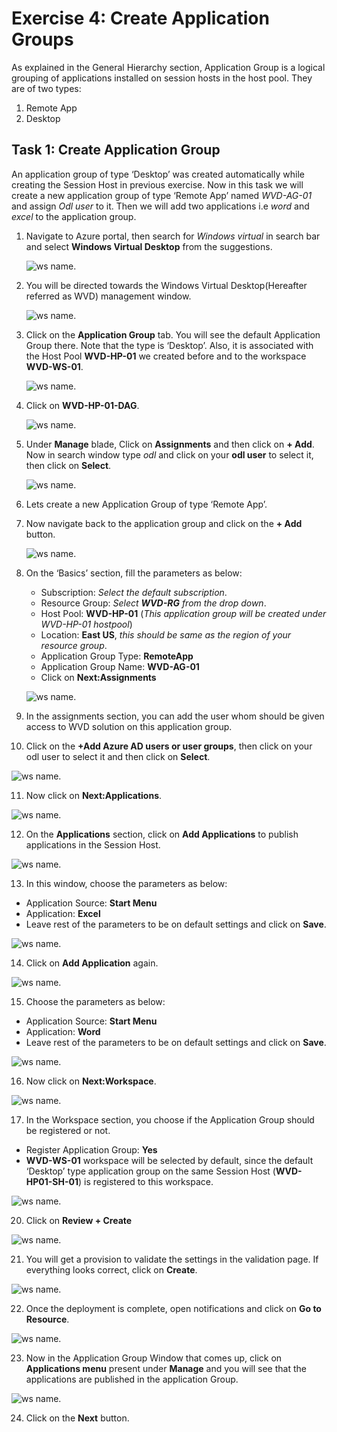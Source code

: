 # **Exercise 4: Create Application Groups** 

As explained in the General Hierarchy section, Application Group is a logical grouping of applications installed on session hosts in the host pool. They are of two types: 

1. Remote App 
2. Desktop 

## **Task 1: Create Application Group**

An application group of type ‘Desktop’ was created automatically while creating the Session Host in previous exercise. Now in this task we will create a new application group of type ‘Remote App’ named *WVD-AG-01* and assign *Odl user* to it. Then we will add two applications i.e *word* and *excel* to the application group.

1. Navigate to Azure portal, then search for *Windows virtual* in search bar and select **Windows Virtual Desktop** from the suggestions.

   ![ws name.](media/a109.png)


2. You will be directed towards the Windows Virtual Desktop(Hereafter referred as WVD) management window.  

   ![ws name.](media/64.png)


3. Click on the **Application Group** tab. You will see the default Application Group there. Note that the type is ‘Desktop’. Also, it is associated with the Host Pool **WVD-HP-01** we created before and to the workspace **WVD-WS-01**. 

   ![ws name.](media/23.png)
   
   
4. Click on **WVD-HP-01-DAG**.

   ![ws name.](media/91.png)
   
   
5. Under **Manage** blade, Click on **Assignments** and then click on **+ Add**. Now in search window type *odl* and click on your **odl user** to select it, then click on **Select**.

   ![ws name.](media/.png)   
   
6. Lets create a new Application Group of type ‘Remote App’.

7. Now navigate back to the application group and click on the **+ Add** button. 

   ![ws name.](media/a18.png)


8. On the ‘Basics’ section, fill the parameters as below: 

      - Subscription: *Select the default subscription*.
      - Resource Group: *Select **WVD-RG** from the drop down*.
      - Host Pool: **WVD-HP-01** (*This application group will be created under WVD-HP-01 hostpool*)
      - Location: **East US**, *this should be same as the region of your resource group*.
      - Application Group Type: **RemoteApp** 
      - Application Group Name: **WVD-AG-01**
      - Click on **Next:Assignments**

   ![ws name.](media/72.png)

9. In the assignments section, you can add the user whom should be given access to WVD solution on this application group. 

10. Click on the **+Add Azure AD users or user groups**, then click on your odl user to select it and then click on **Select**.

   ![ws name.](media/88.png)


11. Now click on **Next:Applications**. 

   ![ws name.](media/75.png)


12. On the **Applications** section, click on **Add Applications** to publish applications in the Session Host. 

   ![ws name.](media/76.png)


13. In this window, choose the parameters as below: 

   - Application Source: **Start Menu**    
   - Application: **Excel**
   - Leave rest of the parameters to be on default settings and click on **Save**.
   
   ![ws name.](media/a34.png)
 
14. Click on **Add Application** again. 

   ![ws name.](media/31.png)

15. Choose the parameters as below: 

   - Application Source: **Start Menu**    
   - Application: **Word**   
   - Leave rest of the parameters to be on default settings and click on **Save**.

   ![ws name.](media/77.png)

16. Now click on **Next:Workspace**. 

   ![ws name.](media/78.png)

17. In the Workspace section, you choose if the Application Group should be registered or not.  

   - Register Application Group: **Yes**
   - **WVD-WS-01** workspace will be selected by default, since the default ‘Desktop’ type application group on the same Session Host (**WVD-HP01-SH-01**) is registered to this workspace.

   ![ws name.](media/79.png)

20. Click on **Review + Create**

   ![ws name.](media/35.png)


21. You will get a provision to validate the settings in the validation page. If everything looks correct, click on **Create**. 

   ![ws name.](media/80.png)


22. Once the deployment is complete, open notifications and click on **Go to Resource**. 

   ![ws name.](media/81.png)


23. Now in the Application Group Window that comes up, click on **Applications menu** present under **Manage** and you will see that the applications are published in the application Group. 

   ![ws name.](media/82.png)

24. Click on the **Next** button.
